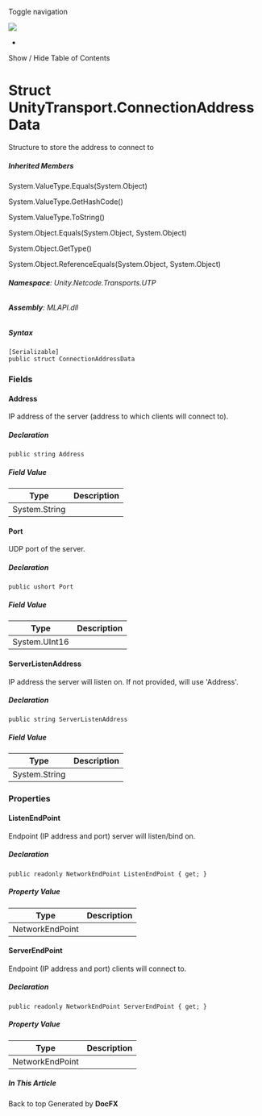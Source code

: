 <div id="wrapper">

<div>

<div class="container">

<div class="navbar-header">

Toggle navigation

<img src="../logo.svg" id="logo" class="svg" />

</div>

<div id="navbar" class="collapse navbar-collapse">

<div class="form-group">

</div>

</div>

</div>

<div class="subnav navbar navbar-default">

<div id="breadcrumb" class="container hide-when-search">

-   

</div>

</div>

</div>

<div class="container body-content hide-when-search" role="main">

<div class="sidenav hide-when-search">

Show / Hide Table of Contents

<div id="sidetoggle" class="sidetoggle collapse">

<div id="sidetoc">

</div>

</div>

</div>

<div class="article row grid-right">

<div class="col-md-10">

# Struct UnityTransport.ConnectionAddressData

<div class="markdown level0 summary">

Structure to store the address to connect to

</div>

<div class="markdown level0 conceptual">

</div>

<div class="inheritedMembers">

##### Inherited Members

<div>

System.ValueType.Equals(System.Object)

</div>

<div>

System.ValueType.GetHashCode()

</div>

<div>

System.ValueType.ToString()

</div>

<div>

System.Object.Equals(System.Object, System.Object)

</div>

<div>

System.Object.GetType()

</div>

<div>

System.Object.ReferenceEquals(System.Object, System.Object)

</div>

</div>

###### **Namespace**: Unity.Netcode.Transports.UTP

###### **Assembly**: MLAPI.dll

##### Syntax

<div class="codewrapper">

``` lang-csharp
[Serializable]
public struct ConnectionAddressData
```

</div>

### Fields

#### Address

<div class="markdown level1 summary">

IP address of the server (address to which clients will connect to).

</div>

<div class="markdown level1 conceptual">

</div>

##### Declaration

<div class="codewrapper">

``` lang-csharp
public string Address
```

</div>

##### Field Value

| Type          | Description |
|---------------|-------------|
| System.String |             |

#### Port

<div class="markdown level1 summary">

UDP port of the server.

</div>

<div class="markdown level1 conceptual">

</div>

##### Declaration

<div class="codewrapper">

``` lang-csharp
public ushort Port
```

</div>

##### Field Value

| Type          | Description |
|---------------|-------------|
| System.UInt16 |             |

#### ServerListenAddress

<div class="markdown level1 summary">

IP address the server will listen on. If not provided, will use
'Address'.

</div>

<div class="markdown level1 conceptual">

</div>

##### Declaration

<div class="codewrapper">

``` lang-csharp
public string ServerListenAddress
```

</div>

##### Field Value

| Type          | Description |
|---------------|-------------|
| System.String |             |

### Properties

#### ListenEndPoint

<div class="markdown level1 summary">

Endpoint (IP address and port) server will listen/bind on.

</div>

<div class="markdown level1 conceptual">

</div>

##### Declaration

<div class="codewrapper">

``` lang-csharp
public readonly NetworkEndPoint ListenEndPoint { get; }
```

</div>

##### Property Value

| Type            | Description |
|-----------------|-------------|
| NetworkEndPoint |             |

#### ServerEndPoint

<div class="markdown level1 summary">

Endpoint (IP address and port) clients will connect to.

</div>

<div class="markdown level1 conceptual">

</div>

##### Declaration

<div class="codewrapper">

``` lang-csharp
public readonly NetworkEndPoint ServerEndPoint { get; }
```

</div>

##### Property Value

| Type            | Description |
|-----------------|-------------|
| NetworkEndPoint |             |

</div>

<div class="hidden-sm col-md-2" role="complementary">

<div class="sideaffix">

<div class="contribution">

</div>

##### In This Article

<div>

</div>

</div>

</div>

</div>

</div>

<div class="grad-bottom">

</div>

<div class="footer">

<div class="container">

Back to top Generated by **DocFX**

</div>

</div>

</div>
